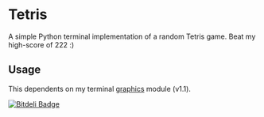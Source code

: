 Tetris
======

A simple Python terminal implementation of a random Tetris game. Beat my high-score of 222 :)

Usage
-----

This dependents on my terminal [graphics](https://github.com/olls/graphics) module (v1.1).


[![Bitdeli Badge](https://d2weczhvl823v0.cloudfront.net/olls/tetris/trend.png)](https://bitdeli.com/free "Bitdeli Badge")

